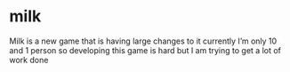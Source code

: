 # milk
Milk is a new game that is having large changes to it currently I’m only 10 and 1 person so developing this game is hard but I am trying to get a lot of work done
